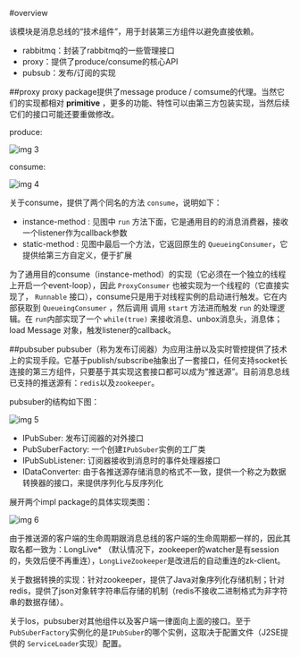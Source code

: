#overview

该模块是消息总线的“技术组件”，用于封装第三方组件以避免直接依赖。

* rabbitmq：封装了rabbitmq的一些管理接口
* proxy：提供了produce/consume的核心API
* pubsub：发布/订阅的实现


##proxy
proxy package提供了message produce / comsume的代理。当然它们的实现都相对 **primitive** ，更多的功能、特性可以由第三方包装实现，当然后续它们的接口可能还要重做修改。

produce:

![img 3][3]

consume:

![img 4][4]

关于consume，提供了两个同名的方法 `consume`，说明如下：

- instance-method : 见图中 `run` 方法下面，它是通用目的的消息消费器，接收一个listener作为callback参数
- static-method : 见图中最后一个方法，它返回原生的 `QueueingConsumer`，它提供给第三方自定义，便于扩展

为了通用目的consume（instance-method）的实现（它必须在一个独立的线程上开启一个event-loop），因此 `ProxyConsumer` 也被实现为一个线程的（它直接实现了， `Runnable` 接口），consume只是用于对线程实例的启动进行触发。它在内部获取到 `QueueingConsumer` ，然后调用 调用 `start` 方法进而触发 `run` 的处理逻辑。在 `run`内部实现了一个 `while(true)` 来接收消息、unbox消息头，消息体；load Message 对象，触发listener的callback。

##pubsuber
pubsuber（称为发布订阅器）为应用注册以及实时管控提供了技术上的实现手段。它基于publish/subscribe抽象出了一套接口，任何支持socket长连接的第三方组件，只要基于其实现这套接口都可以成为“推送源”。目前消息总线已支持的推送源有：`redis`以及`zookeeper`。

pubsuber的结构如下图：

![img 5][5]

* IPubSuber: 发布订阅器的对外接口
* PubSuberFactory: 一个创建`IPubSuber`实例的工厂类
* IPubSubListener: 订阅器接收到消息时的事件处理器接口
* IDataConverter: 由于各推送源存储消息的格式不一致，提供一个称之为数据转换器的接口，来提供序列化与反序列化

展开两个impl package的具体实现类图：

![img 6][6]

由于推送源的客户端的生命周期跟消息总线的客户端的生命周期都一样的，因此其取名都一致为：LongLive* （默认情况下，zookeeper的watcher是有session的，失效后便不再重连），`LongLiveZookeeper`是改进后的自动重连的zk-client。

关于数据转换的实现：针对zookeeper，提供了Java对象序列化存储机制；针对redis，提供了json对象转字符串后存储的机制（redis不接收二进制格式为非字符串的数据存储）。

关于Ios，pubsuber对其他组件以及客户端一律面向上面的接口。至于`PubSuberFactory`实例化的是`IPubSuber`的哪个实例，这取决于配置文件（J2SE提供的 `ServiceLoader`实现）配置。


[1]:https://raw.githubusercontent.com/yanghua/messagebus/master/screenshots/interactor/message-processor.png
[2]:https://raw.githubusercontent.com/yanghua/messagebus/master/screenshots/interactor/message-body-processor.png
[3]:https://raw.githubusercontent.com/yanghua/messagebus/master/screenshots/interactor/proxy-produce.png
[4]:https://raw.githubusercontent.com/yanghua/messagebus/master/screenshots/interactor/proxy-consume.png
[5]:https://raw.githubusercontent.com/yanghua/banyan/master/screenshots/interactor/pubsuber-structure-diagram.png
[6]:https://raw.githubusercontent.com/yanghua/banyan/master/screenshots/interactor/pubsuber-class-design-diagram.png
